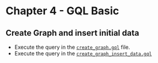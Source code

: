 # Chapter 4 - GQL Basic


## Create Graph and insert initial data
  - Execute the query in the [`create_graph.gql`](./create_graph_insert_data.gql) file.
  - Execute the query in the [`create_graph_insert_data.gql`](./create_graph_insert_data.gql)
